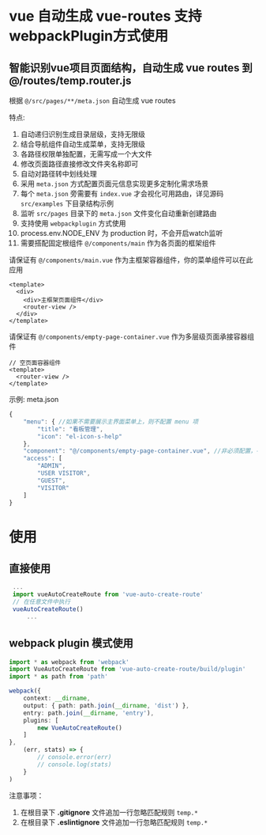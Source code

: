 # vue 自动生成 vue-routes 支持webpackPlugin方式使用

## 智能识别vue项目页面结构，自动生成 vue routes 到 @/routes/temp.router.js

 
根据 `@/src/pages/**/meta.json` 自动生成 vue routes

特点:

1. 自动递归识别生成目录层级，支持无限级
2. 结合导航组件自动生成菜单，支持无限级
3. 各路径权限单独配置，无需写成一个大文件
3. 修改页面路径直接修改文件夹名称即可
4. 自动对路径转中划线处理
5. 采用 `meta.json` 方式配置页面元信息实现更多定制化需求场景
6. 每个 `meta.json` 旁需要有 `index.vue` 才会视化可用路由，详见源码 `src/examples` 下目录结构示例
6. 监听 `src/pages` 目录下的 `meta.json` 文件变化自动重新创建路由
7. 支持使用 `webpackplugin` 方式使用
8. process.env.NODE_ENV 为 production 时，不会开启watch监听
9. 需要搭配固定根组件 `@/components/main` 作为各页面的框架组件

请保证有 `@/components/main.vue` 作为主框架容器组件，你的菜单组件可以在此应用

``` vue
<template>
  <div>
    <div>主框架页面组件</div>
    <router-view />
  </div>
</template>
```

请保证有 `@/components/empty-page-container.vue` 作为多层级页面承接容器组件

``` vue
// 空页面容器组件
<template>
  <router-view />
</template>
```

示例: meta.json

``` js
{
    "menu": { //如果不需要展示主界面菜单上，则不配置 menu 项
        "title": "看板管理",
        "icon": "el-icon-s-help"
    },
    "component": "@/components/empty-page-container.vue", //非必须配置，手动改变页面对应的组件，通常不需要配置
    "access": [
        "ADMIN",
        "USER VISITOR",
        "GUEST",
        "VISITOR"
    ]
}
```

# 使用

## 直接使用

``` js
 ...
 import vueAutoCreateRoute from 'vue-auto-create-route'
 // 在任意文件中执行
 vueAutoCreateRoute()
     ...
```

## webpack plugin 模式使用

``` ts
import * as webpack from 'webpack'
import VueAutoCreateRoute from 'vue-auto-create-route/build/plugin'
import * as path from 'path'

webpack({
    context: __dirname,
    output: { path: path.join(__dirname, 'dist') },
    entry: path.join(__dirname, 'entry'),
    plugins: [
        new VueAutoCreateRoute()
    ]
},
    (err, stats) => {
        // console.error(err)
        // console.log(stats)
    }
)
```

注意事项：

1. 在根目录下 **.gitignore** 文件追加一行忽略匹配规则 `temp.*`
2. 在根目录下 **.eslintignore** 文件追加一行忽略匹配规则 `temp.*`
